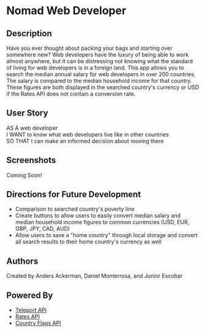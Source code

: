 # Nomad Web Developer

## Description
Have you ever thought about packing your bags and starting over somewhere new? Web developers have the luxury of being able to work almost anywhere, but it can be distressing not knowing what the standard of living for web developers is in a foreign land. This app allows you to search the median annual salary for web developers in over 200 countries. The salary is compared to the median household income for that country. These figures are both displayed in the searched country's currency or USD if the Rates API does not contain a conversion rate.

## User Story
AS A web developer</br>
I WANT to know what web developers live like in other countries</br>
SO THAT I can make an informed decision about moving there

## Screenshots
Coming Soon!

## Directions for Future Development
* Comparison to searched country's poverty line
* Create buttons to allow users to easily convert median salary and median household income figures to common currencies (USD, EUR, GBP, JPY, CAD, AUD)
* Allow users to save a "home country" through local storage and convert all search results to their home country's currency as well

## Authors
Created by Anders Ackerman, Daniel Monterrosa, and Junior Escobar

## Powered By
* [Teleport API](https://developers.teleport.org/api/)
* [Rates API](https://ratesapi.io/documentation/)
* [Country Flags API](https://www.countryflags.io/)